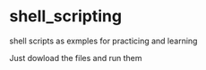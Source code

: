 # shell_scripting
shell scripts as exmples for practicing and learning

Just dowload the files and run them
